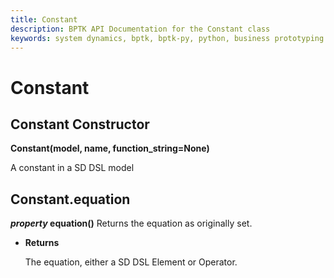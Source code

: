 ```yaml
---
title: Constant
description: BPTK API Documentation for the Constant class
keywords: system dynamics, bptk, bptk-py, python, business prototyping
---
```




# Constant


## Constant Constructor

**Constant(model, name, function_string=None)**

A constant in a SD DSL model


## Constant.equation

**_property_ equation()**
Returns the equation as originally set.


* **Returns**

    The equation, either a SD DSL Element or Operator.
